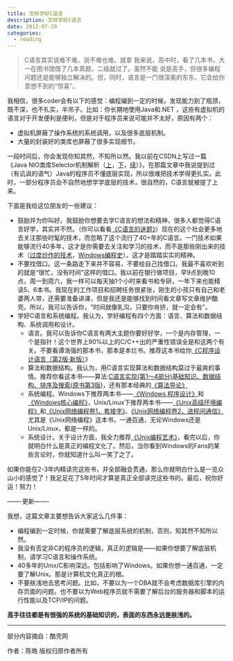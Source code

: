 ```yaml
---
title: 怎样学好C语言
description: 怎样学好C语言
date: 2012-07-29
categories:
  - reading
---
```


> C语言其实说难不难，说不难也难。就拿 我来说，高中时，看了几本书，大一在图书馆借了几本真题，二级就过了。虽然不能 说是高手，但很多编程问题还是能够独立解决的。但，同时，语言是一门很深奥的东东，它会给你意想不到的“惊喜”。

我相信，很多coder会有以下的感觉：编程编到一定的时候，发现能力到了瓶颈，既不深，也不扎实，半吊子。比如：你长期地使用Java和.NET ，这些有虚拟机的语言对于开发便利是便利，但是对于程序员来说可能并不太好，原因有两个：

* 虚拟机屏蔽了操作系统的系统调用，以及很多底层机制。
* 大量的封装好的类库也屏蔽了很多实现细节。

一段时间后，你会发现你知其然，不知所以然。我以前在CSDN上写过一篇《Java NIO类库Selector机制解析（[上](http://blog.csdn.net/haoel/archive/2008/03/27/2224055.aspx)，[下](http://blog.csdn.net/haoel/archive/2008/03/27/2224069.aspx)，[续](http://blog.csdn.net/haoel/archive/2008/05/04/2379586.aspx)）》，在那篇文章中我说提到过（有讥讽的语气）Java的程序员不懂底层实现，所以很难把技术学得更扎实。此时，一部分程序员会不自然地想学学底层的技术，很自然的，C语言就被提了上来。

下面是我给这位朋友的一些建议：

* 鼓励并为你叫好。我鼓励你想要去学C语言的想法和精神，很多人都觉得C语言好学，其实并不然。（你可以看看[《C语言的迷题》](http://yanda.net.cn/index.php/articles/174)）现在的这个社会更多地去关注那些时髦的技术，而忽略了这个流行了40+年的C语言。一门技术如果能够流行40多年，这才是你需要去关注和学习的技术，而不是那些刚出来的技术（[过度炒作的技术](http://coolshell.cn/articles/3609.html)，[Windows编程史](http://coolshell.cn/articles/3008.html)）。这才是踏踏实实的精神。
* 不要找借口。这一条路走下来并不容易，不要给自己找借口。我最不喜欢听到的就是“很忙，没有时间”这样的借口。我以前在银行做项目，早9点到晚10点，周一到周六，我一样可以每天抽1个小时来看书和专研，一年下来也能精读5、6本书。我现在的工作项目和招聘任务很紧张，刚生的小孩只有自己和老婆两人带，还需要准备讲课，但是我还是能够找到时间看文章写文章维护酷壳。所以，我可以告诉你，“时间就像乳沟，只要你肯挤，就一定会有”。
* 学好C语言和系统编程。我认为，学好编程有四个方面：语言、算法和数据结构、系统调用和设计。
    * 语言。我可以告诉你C语言有两大主题你要好好学，一个是内存管理，一个是指针！这个世界上90%以上的C/C++出的严重性错误全是和这两个有关。不要看谭浩强的那本书，那本是本烂书。推荐这本书给你[《C程序设计语言（第2版·新版）](http://product.china-pub.com/14975&ref=browse)》
    * 算法和数据结构。我认为，用C语言实现算法和数据结构莫过于最爽的事情。推荐你看这本书——算法:[C语言实现(第1～4部分)基础知识、数据结构、排序及搜索(原书第3版)](http://product.china-pub.com/192975&ref=browse)，还有那本经典的[《算法导论》](http://product.china-pub.com/31701)
    * 系统编程。Windows下推荐两本书——[《Windows 程序设计》](http://product.china-pub.com/52880)和[《Windows核心编程》](http://product.china-pub.com/209058)，Unix/Linux下推荐两本书——[《Unix高级环境编程》](http://product.china-pub.com/30181)和[《Unix网络编程卷1，套接字》](http://product.china-pub.com/196770)、[《Unix网络编程卷2，进程间通信》](http://product.china-pub.com/196859)尤其是《Unix网络编程》这本书，一通百通，无论Windows还是Unix/Linux，都是一样的。
    * 系统设计。关于设计方面，我全力推荐[《Unix编程艺术》](http://product.china-pub.com/197413)，看完以后，你就明白什么是真正的编程文化了。然后，当你看到Windows的Fans的某些言论时，你就知道什么叫一笑了之了。

如果你能在2-3年内精读完这些书，并全部融会贯通，那么你就明白什么是一览众山小的感觉了！我足足花了5年时间才算是真正全部读完这些书的。最后，祝你好运！努力！

——-更新——-

我想，这篇文章主要想告诉大家这么几件事：

* 编程编到一定时候，你就需要了解底层系统的机制，否则，知其然不知所以然。
* 我没有否定非C的程序员的逻辑，真正的逻辑是——如果你想要了解底层机制，请学习C语言和操作系统。
* 40多年的Unix/C影响深远。包括影响了Windows。如果你想一通百通，一定要了解Unix。那是计算机文化真正的根。
* 不要肤浅地去思考问题。比如，不要以为一个DBA就不会考虑数据库引擎的内存页面的问题。也不要以为Web程序员就不需要了解后台的服务器和脚本的运行性能以及TCP/IP的问题。

**高手往往都是有很强的系统的基础知识的，表面的东西永远是肤浅的。**

--- 

部分内容摘自：酷壳网

作者：陈皓 版权归原作者所有
